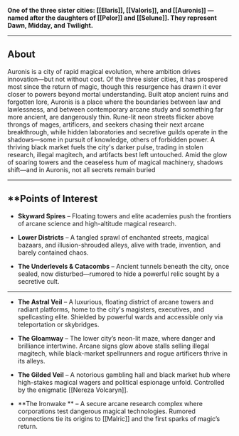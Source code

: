 
**One of the three sister cities: [[Elaris]], [[Valoris]], and [[Auronis]] — named after the daughters of [[Pelor]] and [[Selune]]. They represent Dawn, Midday, and Twilight.**

---
## About

Auronis is a city of rapid magical evolution, where ambition drives innovation—but not without cost. Of the three sister cities, it has prospered most since the return of magic, though this resurgence has drawn it ever closer to powers beyond mortal understanding. Built atop ancient ruins and forgotten lore, Auronis is a place where the boundaries between law and lawlessness, and between contemporary arcane study and something far more ancient, are dangerously thin. Rune-lit neon streets flicker above throngs of mages, artificers, and seekers chasing their next arcane breakthrough, while hidden laboratories and secretive guilds operate in the shadows—some in pursuit of knowledge, others of forbidden power. A thriving black market fuels the city's darker pulse, trading in stolen research, illegal magitech, and artifacts best left untouched. Amid the glow of soaring towers and the ceaseless hum of magical machinery, shadows shift—and in Auronis, not all secrets remain buried

---

## **Points of Interest 
- **Skyward Spires** – Floating towers and elite academies push the frontiers of arcane science and high-altitude magical research.
    
- **Lower Districts** – A tangled sprawl of enchanted streets, magical bazaars, and illusion-shrouded alleys, alive with trade, invention, and barely contained chaos.
    
- **The Underlevels & Catacombs** – Ancient tunnels beneath the city, once sealed, now disturbed—rumored to hide a powerful relic sought by a secretive cult.
    

---

- **The Astral Veil** – A luxurious, floating district of arcane towers and radiant platforms, home to the city's magisters, executives, and spellcasting elite. Shielded by powerful wards and accessible only via teleportation or skybridges.
    
- **The Gloamway** – The lower city’s neon-lit maze, where danger and brilliance intertwine. Arcane signs glow above stalls selling illegal magitech, while black-market spellrunners and rogue artificers thrive in its alleys.
    
- **The Gilded Veil** – A notorious gambling hall and black market hub where high-stakes magical wagers and political espionage unfold. Controlled by the enigmatic [[Nereza Volcaryn]].

- **The Ironwake ** – A secure arcane research complex where corporations test dangerous magical technologies. Rumored connections tie its origins to [[Malric]] and the first sparks of magic’s return.